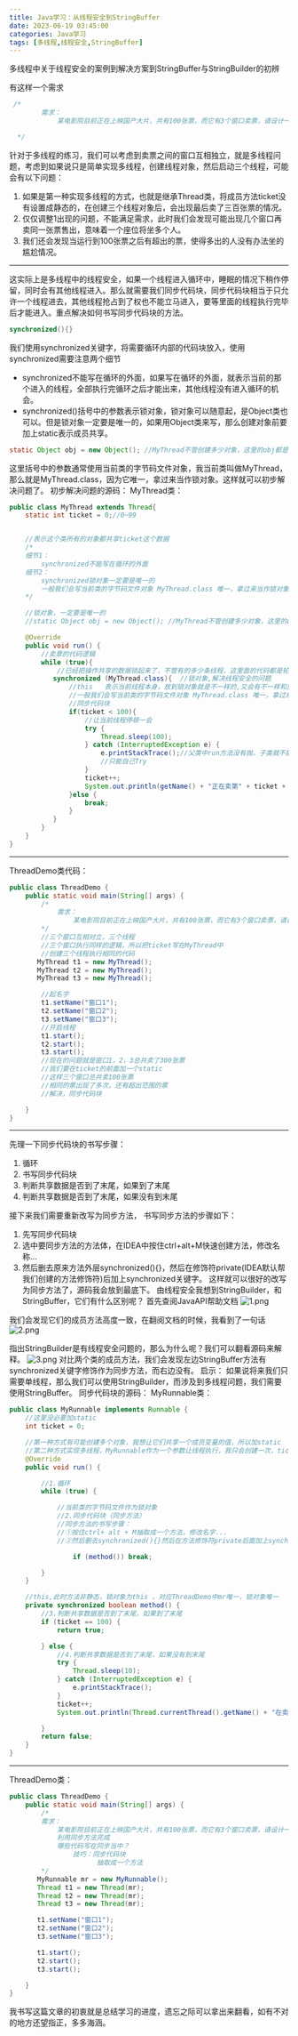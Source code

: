 ```yaml
---
title: Java学习：从线程安全到StringBuffer
date: 2023-06-19 03:45:00
categories: Java学习
tags: [多线程,线程安全,StringBuffer]
---
```

 多线程中关于线程安全的案例到解决方案到StringBuffer与StringBuilder的初辨


<!--more-->

有这样一个需求

```java
 /*
        需求：
            某电影院目前正在上映国产大片，共有100张票，而它有3个窗口卖票，请设计一个程序模拟该电影院卖票

  */
```
 针对于多线程的练习，我们可以考虑到卖票之间的窗口互相独立，就是多线程问题，考虑到如果说只是简单实现多线程，创建线程对象，然后启动三个线程，可能会有以下问题：

 1. 如果是第一种实现多线程的方式，也就是继承Thread类，将成员方法ticket没有设置成静态的，在创建三个线程对象后，会出现最后卖了三百张票的情况。
 2. 仅仅调整1出现的问题，不能满足需求，此时我们会发现可能出现几个窗口再卖同一张票售出，意味着一个座位将坐多个人。
 3. 我们还会发现当运行到100张票之后有超出的票，使得多出的人没有办法坐的尴尬情况。


----------

 这实际上是多线程中的线程安全，如果一个线程进入循环中，睡眠的情况下稍作停留，同时会有其他线程进入。那么就需要我们同步代码块，同步代码块相当于只允许一个线程进去，其他线程抢占到了权也不能立马进入，要等里面的线程执行完毕后才能进入。重点解决如何书写同步代码块的方法。
 
```java
synchronized(){}
```
 我们使用synchronized关键字，将需要循环内部的代码块放入，使用synchronized需要注意两个细节

 - synchronized不能写在循环的外面，如果写在循环的外面，就表示当前的那个进入的线程，全部执行完循环之后才能出来，其他线程没有进入循环的机会。
 - synchronized()括号中的参数表示锁对象，锁对象可以随意起，是Object类也可以。但是锁对象一定要是唯一的，如果用Object类来写，那么创建对象前要加上static表示成员共享。

```java
static Object obj = new Object(); //MyThread不管创建多少对象，这里的obj都是共享的，都是同一个
```
 这里括号中的参数通常使用当前类的字节码文件对象，我当前类叫做MyThread，那么就是MyThread.class，因为它唯一，拿过来当作锁对象。这样就可以初步解决问题了。
初步解决问题的源码：
MyThread类：

```java
public class MyThread extends Thread{
    static int ticket = 0;//0~99


    //表示这个类所有的对象都共享ticket这个数据
    /*
    细节1：
        synchronized不能写在循环的外面
    细节2：
        synchronized锁对象一定要是唯一的
        一般我们会写当前类的字节码文件对象 MyThread.class 唯一，拿过来当作锁对象
    */

    //锁对象，一定要是唯一的
    //static Object obj = new Object(); //MyThread不管创建多少对象，这里的obj都是共享的，都是同一个

    @Override
    public void run() {
        //卖票的代码逻辑
        while (true){
            //已经把操作共享的数据锁起来了，不管有的多少条线程，这里面的代码都是轮流执行
           synchronized (MyThread.class){  //锁对象,解决线程安全的问题
               //this   表示当前线程本身，放到锁对象就是不一样的,又会有不一样和重复的
               //一般我们会写当前类的字节码文件对象 MyThread.class 唯一，拿过来当作锁对象
               //同步代码块
               if(ticket < 100){
                   //让当前线程停顿一会
                   try {
                       Thread.sleep(100);
                   } catch (InterruptedException e) {
                       e.printStackTrace();//父类中run方法没有抛，子类就不能抛
                       //只能自己Try
                   }
                   ticket++;
                   System.out.println(getName() + "正在卖第" + ticket + "票!!!" );
               }else {
                   break;
               }
           }
        }
    }
}
```


----------
ThreadDemo类代码：

```java
public class ThreadDemo {
    public static void main(String[] args) {
        /*
            需求：
                某电影院目前正在上映国产大片，共有100张票，而它有3个窗口卖票，请设计一个程序模拟该电影院卖票
        */
        //三个窗口互相对立，三个线程
        //三个窗口执行同样的逻辑，所以把ticket写在MyThread中
        //创建三个线程执行相同的代码
       MyThread t1 = new MyThread();
       MyThread t2 = new MyThread();
       MyThread t3 = new MyThread();

        //起名字
        t1.setName("窗口1");
        t2.setName("窗口2");
        t3.setName("窗口3");
        //开启线程
        t1.start();
        t2.start();
        t3.start();
        //现在的问题就是窗口1，2，3总共卖了300张票
        //我们要在ticket的前面加一个static
        //这样三个窗口总共卖100张票
        //相同的票出现了多次，还有超出范围的票
        //解决，同步代码块

    }
}
```


----------
 先理一下同步代码块的书写步骤：

 1. 循环
 2. 书写同步代码块
 3. 判断共享数据是否到了末尾，如果到了末尾
 4. 判断共享数据是否到了末尾，如果没有到末尾

接下来我们需要重新改写为同步方法，
 书写同步方法的步骤如下：

 1. 先写同步代码块
 2. 选中要同步方法的方法体，在IDEA中按住ctrl+alt+M快速创建方法，修改名称...
 3. 然后删去原来方法外层synchronized(){}，然后在修饰符private(IDEA默认帮我们创建的方法修饰符)后加上synchronized关键字。
 这样就可以很好的改写为同步方法了，源码我会放到最底下。
 由线程安全我想到StringBuilder，和StringBuffer，它们有什么区别呢？
 首先查阅JavaAPI帮助文档
![1.png][1]

我们会发现它们的成员方法高度一致，在翻阅文档的时候，我看到了一句话
![2.png][2]

指出StringBuilder是有线程安全问题的，那么为什么呢？我们可以翻看源码来解释。
![3.png][3]
对比两个类的成员方法，我们会发现左边StringBuffer方法有synchronized关键字修饰作为同步方法，而右边没有。
启示：
如果说将来我们只需要单线程，那么我们可以使用StringBuilder，而涉及到多线程问题，我们需要使用StringBuffer。
同步代码块的源码：
MyRunnable类：

```java
public class MyRunnable implements Runnable {
    //这里没必要加static
    int ticket = 0;

    //第一种方式有可能创建多个对象，我想让它们共享一个成员变量的值，所以加static
    //第二种方式实现多线程，MyRunnable作为一个参数让线程执行，我只会创建一次，ticket没有必要加static
    @Override
    public void run() {

        //1.循环
        while (true) {

            //当前类的字节码文件作为锁对象
            //2.同步代码块（同步方法）
            //同步方法的书写步骤：
            //①按住ctrl+ alt + M抽取成一个方法，修改名字...
            //②然后删去synchronized(){}然后在方法修饰符private后面加上synchronized

                if (method()) break;

        }
    }

    //this,此时方法非静态，锁对象为this ，对应ThreadDemo中mr唯一，锁对象唯一
    private synchronized boolean method() {
        //3.判断共享数据是否到了末尾，如果到了末尾
        if (ticket == 100) {
            return true;

        } else {
            //4.判断共享数据是否到了末尾，如果没有到末尾
            try {
                Thread.sleep(10);
            } catch (InterruptedException e) {
                e.printStackTrace();
            }
            ticket++;
            System.out.println(Thread.currentThread().getName() + "在卖第" + ticket + "张票");

        }
        return false;
    }
}
```


----------
ThreadDemo类：

```java
public class ThreadDemo {
    public static void main(String[] args) {
        /*
        需求：
            某电影院目前正在上映国产大片，共有100张票，而它有3个窗口卖票，请设计一个程序模拟该电影院卖票
            利用同步方法完成
            哪些代码写在同步当中？
                技巧：同步代码块
                      抽取成一个方法
        */
       MyRunnable mr = new MyRunnable();
       Thread t1 = new Thread(mr);
       Thread t2 = new Thread(mr);
       Thread t3 = new Thread(mr);

       t1.setName("窗口1");
       t2.setName("窗口2");
       t3.setName("窗口3");

       t1.start();
       t2.start();
       t3.start();

    }
}
```
我书写这篇文章的初衷就是总结学习的进度，遗忘之际可以拿出来翻看，如有不对的地方还望指正，多多海涵。

  [1]: https://img.kaijavademo.top/typecho/uploads/2023/06/1017492649.png
  [2]: https://img.kaijavademo.top/typecho/uploads/2023/06/2344826280.png
  [3]: https://img.kaijavademo.top/typecho/uploads/2023/06/2008943227.png